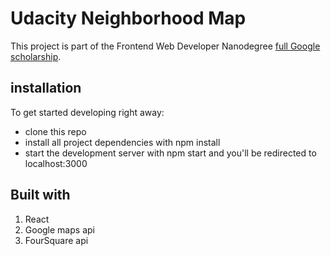 # Udacity Neighborhood Map

This project is part of the Frontend Web Developer Nanodegree [full Google scholarship](https://udacity.com/).

## installation

To get started developing right away:

- clone this repo
- install all project dependencies with npm install
- start the development server with npm start and you'll be redirected to localhost:3000

## Built with

1. React
2. Google maps api
3. FourSquare api
